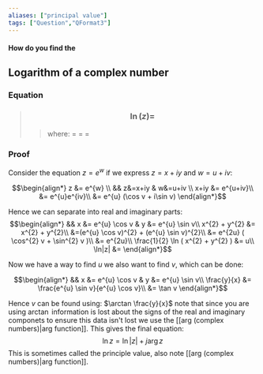 ```yaml
---
aliases: ["principal value"]
tags: ["Question","QFormat3"]
---
```


#### How do you find the
## Logarithm of a complex number
### Equation
> ### $$ \ln( z ) = $$ 
>> where:
>> $=$ 
>> $=$
>> $=$

### Proof
Consider the equation $z = e^{w}$ if we express $z=x+iy$ and $w=u+iv$:

$$\begin{align*}
z &= e^{w} \\
 && z&=x+iy & w&=u+iv \\
 x+iy &= e^{u+iv}\\
&= e^{u}e^{iv}\\
&= e^{u} (\cos v + i\sin v)
\end{align*}$$

Hence we can separate into real and imaginary parts:
$$\begin{align*}
&& x &= e^{u} \cos v & y &= e^{u} \sin v\\
x^{2} + y^{2} &= x^{2} + y^{2}\\
&=(e^{u} \cos v)^{2} + (e^{u} \sin v)^{2}\\
&= e^{2u} ( \cos^{2} v + \sin^{2} v  )\\
&= e^{2u}\\
\frac{1}{2} \ln ( x^{2} + y^{2} ) &= u\\
\ln|z| &=
\end{align*}$$

Now we have a way to find $u$ we also want to find $v$, which can be done:

$$\begin{align*}
&& x &= e^{u} \cos v & y &= e^{u} \sin v\\
\frac{y}{x} &= \frac{e^{u} \sin v}{e^{u} \cos v}\\
&= \tan v
\end{align*}$$

Hence $v$ can be found using: $\arctan \frac{y}{x}$ note that since you are using $\arctan$ information is lost about the signs of the real and imaginary componets to ensure this data isn't lost we use the [[arg (complex numbers)|arg function]]. This gives the final equation:
$$ \ln z = \ln|z| + j \arg z $$
This is sometimes called the principle value, also note [[arg (complex numbers)|arg function]].